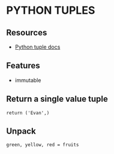 # PYTHON TUPLES

## Resources

- [Python tuple docs](https://docs.python.org/3/library/stdtypes.html#tuples)

## Features

- immutable

## Return a single value tuple

`return ('Evan',)`

## Unpack

`green, yellow, red = fruits`
